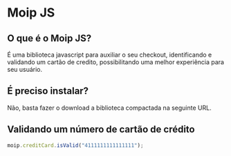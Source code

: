 # Moip JS

## O que é o Moip JS?

É uma biblioteca javascript para auxiliar o seu checkout, identificando e validando um cartão de credito, possibilitando uma melhor experiência para seu usuário.

## É preciso instalar?
Não, basta fazer o download a biblioteca compactada na seguinte URL.

## Validando um número de cartão de crédito

``` javascript
moip.creditCard.isValid("4111111111111111"); 